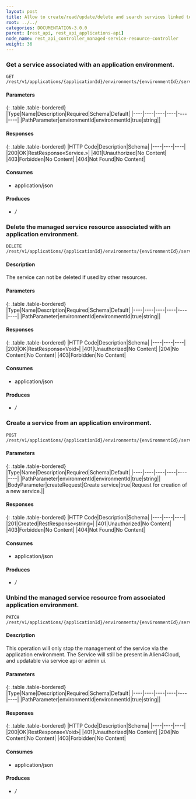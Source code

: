 ```yaml
---
layout: post
title: Allow to create/read/update/delete and search services linked to an application environment.
root: ../../
categories: DOCUMENTATION-3.0.0
parent: [rest_api, rest_api_applications-api]
node_name: rest_api_controller_managed-service-resource-controller
weight: 36
---
```


### Get a service associated with an application environment.
```
GET /rest/v1/applications/{applicationId}/environments/{environmentId}/services
```

#### Parameters

{: .table .table-bordered}
|Type|Name|Description|Required|Schema|Default|
|----|----|----|----|----|----|
|PathParameter|environmentId|environmentId|true|string||


#### Responses

{: .table .table-bordered}
|HTTP Code|Description|Schema|
|----|----|----|
|200|OK|RestResponse«Service.»|
|401|Unauthorized|No Content|
|403|Forbidden|No Content|
|404|Not Found|No Content|


#### Consumes

* application/json

#### Produces

* */*

### Delete the managed service resource associated with an application environment.
```
DELETE /rest/v1/applications/{applicationId}/environments/{environmentId}/services
```

#### Description

The service can not be deleted if used by other resources.

#### Parameters

{: .table .table-bordered}
|Type|Name|Description|Required|Schema|Default|
|----|----|----|----|----|----|
|PathParameter|environmentId|environmentId|true|string||


#### Responses

{: .table .table-bordered}
|HTTP Code|Description|Schema|
|----|----|----|
|200|OK|RestResponse«Void»|
|401|Unauthorized|No Content|
|204|No Content|No Content|
|403|Forbidden|No Content|


#### Consumes

* application/json

#### Produces

* */*

### Create a service from an application environment.
```
POST /rest/v1/applications/{applicationId}/environments/{environmentId}/services
```

#### Parameters

{: .table .table-bordered}
|Type|Name|Description|Required|Schema|Default|
|----|----|----|----|----|----|
|PathParameter|environmentId|environmentId|true|string||
|BodyParameter|createRequest|Create service|true|Request for creation of a new service.||


#### Responses

{: .table .table-bordered}
|HTTP Code|Description|Schema|
|----|----|----|
|201|Created|RestResponse«string»|
|401|Unauthorized|No Content|
|403|Forbidden|No Content|
|404|Not Found|No Content|


#### Consumes

* application/json

#### Produces

* */*

### Unbind the managed service resource from associated application environment.
```
PATCH /rest/v1/applications/{applicationId}/environments/{environmentId}/services
```

#### Description

This operation will only stop the management of the service via the application environment. The Service will still be present in Alien4Cloud, and updatable via service api or admin ui.

#### Parameters

{: .table .table-bordered}
|Type|Name|Description|Required|Schema|Default|
|----|----|----|----|----|----|
|PathParameter|environmentId|environmentId|true|string||


#### Responses

{: .table .table-bordered}
|HTTP Code|Description|Schema|
|----|----|----|
|200|OK|RestResponse«Void»|
|401|Unauthorized|No Content|
|204|No Content|No Content|
|403|Forbidden|No Content|


#### Consumes

* application/json

#### Produces

* */*

